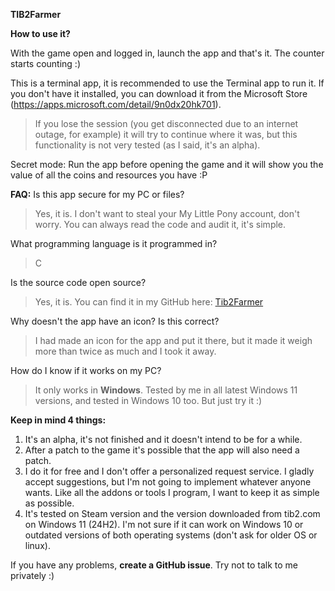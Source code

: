 **TIB2Farmer**

**How to use it?**

With the game open and logged in, launch the app and that's it. The counter starts counting :)

This is a terminal app, it is recommended to use the Terminal app to run it. If you don't have it installed, you can download it from the Microsoft Store (https://apps.microsoft.com/detail/9n0dx20hk701).

> If you lose the session (you get disconnected due to an internet outage, for example) it will try to continue where it was, but this functionality is not very tested (as I said, it's an alpha).

Secret mode: Run the app before opening the game and it will show you the value of all the coins and resources you have :P

**FAQ:**
Is this app secure for my PC or files?
> Yes, it is. I don't want to steal your My Little Pony account, don't worry. You can always read the code and audit it, it's simple.

What programming language is it programmed in?
> C

Is the source code open source?
> Yes, it is. You can find it in my GitHub here: [Tib2Farmer](https://github.com/will0w7/tib2farmer)

Why doesn't the app have an icon? Is this correct?
> I had made an icon for the app and put it there, but it made it weigh more than twice as much and I took it away.

How do I know if it works on my PC?
> It only works in **Windows**. Tested by me in all latest Windows 11 versions, and tested in Windows 10 too. But just try it :)

**Keep in mind 4 things:**
1. It's an alpha, it's not finished and it doesn't intend to be for a while.
2. After a patch to the game it's possible that the app will also need a patch.
3. I do it for free and I don't offer a personalized request service. I gladly accept suggestions, but I'm not going to implement whatever anyone wants. Like all the addons or tools I program, I want to keep it as simple as possible.
4. It's tested on Steam version and the version downloaded from tib2.com on Windows 11 (24H2). I'm not sure if it can work on Windows 10 or outdated versions of both operating systems (don't ask for older OS or linux).

If you have any problems, **create a GitHub issue**. Try not to talk to me privately :)
